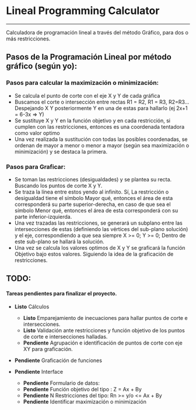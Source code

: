 # Lineal Programming Calculator
------
Calculadora de programación lineal a través del método Gráfico, para dos o más restricciones. 

## Pasos de la Programación Lineal por método gráfico (según yo):
### Pasos para calcular la maximización o minimización:
- Se calcula el punto de corte con el eje X y Y de cada gráfica
- Buscamos el corte o intersección entre rectas  R1 = R2, R1 = R3, R2=R3...  Despejando X Y posteriormente Y en una de estas para hallarlo (ej 2x+1 = 6-3x => Y)
- Se sustituye X y Y en la función objetivo y en cada restricción, si cumplen con las restricciones, entonces es una coordenada tentadora como valor optimo
- Una vez realizada la sustitución con todas las posibles coordenadas, se ordenan de mayor a menor o menor a mayor (según sea maximización o minimización) y se destaca la primera. 

### Pasos para Graficar: 
- Se toman las restricciones (desigualdades) y se  plantea su recta. Buscando los puntos de corte X y Y. 
- Se traza la línea entre estos yendo al infinito. Sí, La restricción o desigualdad tiene el símbolo Mayor qué, entonces el área de esta corresponderá su parte superior-derecha,
en caso de que sea el símbolo Menor qué, entonces el área de esta corresponderá con su parte inferior-izquierda. 
- Una vez trazadas las restricciones, se generará un subplano entre las intersecciones de estas (definiendo las vértices del sub-plano solución) y el eje, correspondiendo 
a que sea siempre X >= 0; Y >= 0; Dentro de este sub-plano se hallará la solución. 
- Una vez se calcula los valores optimos de X y Y se graficará la función Objetivo bajo estos valores. Siguiendo la idea de la graficación de restricciones.

## TODO:
#### Tareas pendientes para finalizar el proyecto.
- __Listo__ Cálculos 
	- __Listo__ Emparejamiento de inecuaciones para hallar puntos de corte e intersecciones. 
	- __Listo__ Validación ante restricciones y función objetivo de los puntos de corte e intersecciones halladas.
	- __Pendiente__ Agrupación e identificación de puntos de corte con eje XY para graficación. 

- __Pendiente__ Graficación de funciones
- __Pendiente__ Interface
	- __Pendiente__ Formulario de datos: 
    - __Pendiente__ Función objetivo del tipo : Z =  Ax + By
    - __Pendiente__ N Restricciones del tipo: Rn >= y/o <= Ax + By
    - __Pendiente__ Identificar maximización o minimización

